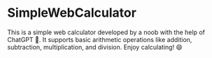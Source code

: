 # SimpleWebCalculator
This is a simple web calculator developed by a noob with the help of ChatGPT 🤖. It supports basic arithmetic operations like addition, subtraction, multiplication, and division. Enjoy calculating! 😄
